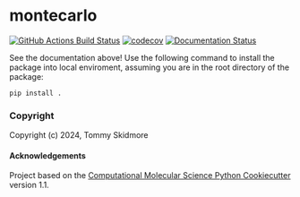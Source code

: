 montecarlo
==============================
[//]: # (Badges)
[![GitHub Actions Build Status](https://github.com/TSkidmore24/montecarlopackage/workflows/CI/badge.svg)](https://github.com/TSkidmore24/montecarlopackage/actions?query=workflow%3ACI)
[![codecov](https://codecov.io/gh/TSkidmore24/montecarlopackage/branch/main/graph/badge.svg)](https://codecov.io/gh/TSkidmore24/montecarlopackage/branch/main)
[![Documentation Status](https://readthedocs.org/projects/montecarlopackage-skidmore2024/badge/?version=latest)](https://montecarlopackage-skidmore2024.readthedocs.io/en/latest/?badge=latest)
   

See the documentation above! Use the following command to install the package into local enviroment, assuming you 
are in the root directory of the package:

`pip install .`


### Copyright

Copyright (c) 2024, Tommy Skidmore


#### Acknowledgements
 
Project based on the 
[Computational Molecular Science Python Cookiecutter](https://github.com/molssi/cookiecutter-cms) version 1.1.
